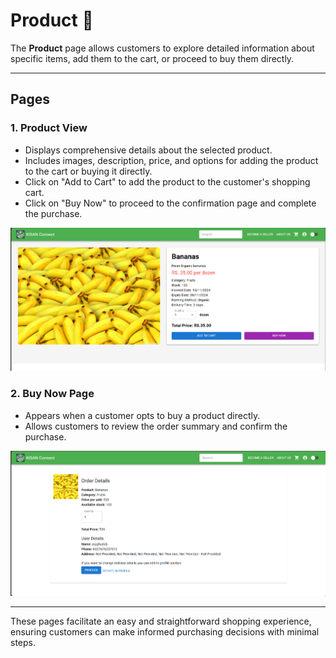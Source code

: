 # Product 🛒

The **Product** page allows customers to explore detailed information about specific items, add them to the cart, or proceed to buy them directly.

---

## Pages

### 1. **Product View**  
- Displays comprehensive details about the selected product.  
- Includes images, description, price, and options for adding the product to the cart or buying it directly.  
- Click on "Add to Cart" to add the product to the customer's shopping cart.  
- Click on "Buy Now" to proceed to the confirmation page and complete the purchase.  

![Product View Example](../assets/product_view.png)  

### 2. **Buy Now Page**  
- Appears when a customer opts to buy a product directly.  
- Allows customers to review the order summary and confirm the purchase.   

![Buy Now Page Example](../assets/buy_now.png)  

---

These pages facilitate an easy and straightforward shopping experience, ensuring customers can make informed purchasing decisions with minimal steps.
